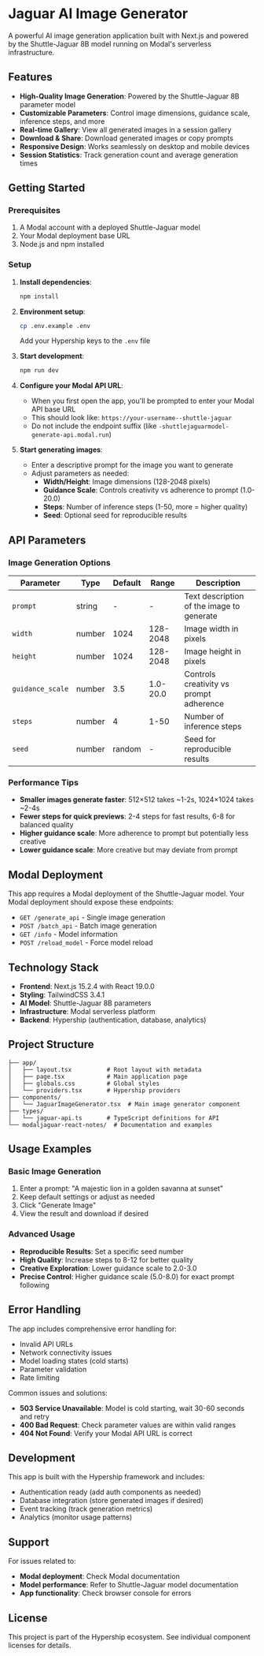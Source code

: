 # Jaguar AI Image Generator

A powerful AI image generation application built with Next.js and powered by the Shuttle-Jaguar 8B model running on Modal's serverless infrastructure.

## Features

- **High-Quality Image Generation**: Powered by the Shuttle-Jaguar 8B parameter model
- **Customizable Parameters**: Control image dimensions, guidance scale, inference steps, and more
- **Real-time Gallery**: View all generated images in a session gallery
- **Download & Share**: Download generated images or copy prompts
- **Responsive Design**: Works seamlessly on desktop and mobile devices
- **Session Statistics**: Track generation count and average generation times

## Getting Started

### Prerequisites

1. A Modal account with a deployed Shuttle-Jaguar model
2. Your Modal deployment base URL
3. Node.js and npm installed

### Setup

1. **Install dependencies**:
   ```bash
   npm install
   ```

2. **Environment setup**:
   ```bash
   cp .env.example .env
   ```
   Add your Hypership keys to the `.env` file

3. **Start development**:
   ```bash
   npm run dev
   ```

4. **Configure your Modal API URL**:
   - When you first open the app, you'll be prompted to enter your Modal API base URL
   - This should look like: `https://your-username--shuttle-jaguar`
   - Do not include the endpoint suffix (like `-shuttlejaguarmodel-generate-api.modal.run`)

5. **Start generating images**:
   - Enter a descriptive prompt for the image you want to generate
   - Adjust parameters as needed:
     - **Width/Height**: Image dimensions (128-2048 pixels)
     - **Guidance Scale**: Controls creativity vs adherence to prompt (1.0-20.0)
     - **Steps**: Number of inference steps (1-50, more = higher quality)
     - **Seed**: Optional seed for reproducible results

## API Parameters

### Image Generation Options

| Parameter | Type | Default | Range | Description |
|-----------|------|---------|-------|-------------|
| `prompt` | string | - | - | Text description of the image to generate |
| `width` | number | 1024 | 128-2048 | Image width in pixels |
| `height` | number | 1024 | 128-2048 | Image height in pixels |
| `guidance_scale` | number | 3.5 | 1.0-20.0 | Controls creativity vs prompt adherence |
| `steps` | number | 4 | 1-50 | Number of inference steps |
| `seed` | number | random | - | Seed for reproducible results |

### Performance Tips

- **Smaller images generate faster**: 512×512 takes ~1-2s, 1024×1024 takes ~2-4s
- **Fewer steps for quick previews**: 2-4 steps for fast results, 6-8 for balanced quality
- **Higher guidance scale**: More adherence to prompt but potentially less creative
- **Lower guidance scale**: More creative but may deviate from prompt

## Modal Deployment

This app requires a Modal deployment of the Shuttle-Jaguar model. Your Modal deployment should expose these endpoints:

- `GET /generate_api` - Single image generation
- `POST /batch_api` - Batch image generation
- `GET /info` - Model information
- `POST /reload_model` - Force model reload

## Technology Stack

- **Frontend**: Next.js 15.2.4 with React 19.0.0
- **Styling**: TailwindCSS 3.4.1
- **AI Model**: Shuttle-Jaguar 8B parameters
- **Infrastructure**: Modal serverless platform
- **Backend**: Hypership (authentication, database, analytics)

## Project Structure

```
├── app/
│   ├── layout.tsx          # Root layout with metadata
│   ├── page.tsx            # Main application page
│   ├── globals.css         # Global styles
│   └── providers.tsx       # Hypership providers
├── components/
│   └── JaguarImageGenerator.tsx  # Main image generator component
├── types/
│   └── jaguar-api.ts       # TypeScript definitions for API
└── modaljaguar-react-notes/  # Documentation and examples
```

## Usage Examples

### Basic Image Generation

1. Enter a prompt: "A majestic lion in a golden savanna at sunset"
2. Keep default settings or adjust as needed
3. Click "Generate Image"
4. View the result and download if desired

### Advanced Usage

- **Reproducible Results**: Set a specific seed number
- **High Quality**: Increase steps to 8-12 for better quality
- **Creative Exploration**: Lower guidance scale to 2.0-3.0
- **Precise Control**: Higher guidance scale (5.0-8.0) for exact prompt following

## Error Handling

The app includes comprehensive error handling for:

- Invalid API URLs
- Network connectivity issues
- Model loading states (cold starts)
- Parameter validation
- Rate limiting

Common issues and solutions:

- **503 Service Unavailable**: Model is cold starting, wait 30-60 seconds and retry
- **400 Bad Request**: Check parameter values are within valid ranges
- **404 Not Found**: Verify your Modal API URL is correct

## Development

This app is built with the Hypership framework and includes:

- Authentication ready (add auth components as needed)
- Database integration (store generated images if desired)
- Event tracking (track generation metrics)
- Analytics (monitor usage patterns)

## Support

For issues related to:
- **Modal deployment**: Check Modal documentation
- **Model performance**: Refer to Shuttle-Jaguar model documentation
- **App functionality**: Check browser console for errors

## License

This project is part of the Hypership ecosystem. See individual component licenses for details.
